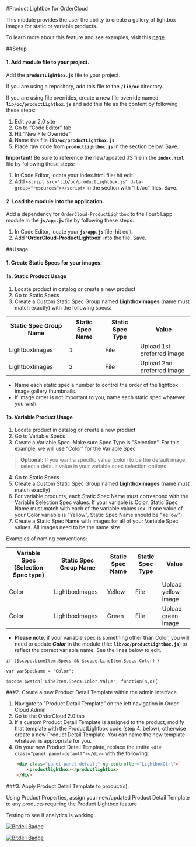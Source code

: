 #Product Lightbox for OrderCloud 

This module provides the user the ability to create a gallery of lightbox images for static or variable products.

To learn more about this feature and see examples, visit this [page](https://volition.four51ordercloud.com/store/product/ProductLightbox).

##Setup
#### 1. Add module file to your project.

Add the **`productLightbox.js`** file to your project.

If you are using a repository, add this file to the  **`/lib/oc`** directory.

If you are using file overrides,  create a new file override named **`lib/oc/productLightbox.js`** and add this file as the content by following these steps:

 1. Edit your 2.0 site
 2. Go to “Code Editor” tab
 3. Hit “New File Override”
 4. Name this file **`lib/oc/productLightbox.js`**
 5. Place raw code from **`productLightbox.js`**  in the section below. Save.

**Important!** Be sure to reference the new/updated JS file in the **`index.html`** file by following these steps:

1. In Code Editor, locate your index.html file; hit edit. 
2. Add `<script src="lib/oc/productLightbox.js" data-group="resources"></script>` in the section with “lib/oc” files. Save.

#### 2. Load the module into the application.

Add a dependency for `OrderCloud-ProductLightbox` to the Four51.app module in the  **`js/app.js`** file by following these steps:

 1. In Code Editor, locate your **`js/app.js`** file; hit edit. 
 2.  Add **‘OrderCloud-ProductLightbox’** into the file. Save.


##Usage

#### 1. Create Static Specs for your images.

#### 1a. Static Product Usage

 1. Locate product in catalog or create a new product
 2. Go to Static Specs
 3. Create a Custom Static Spec Group named **LightboxImages** (name must match exactly) with the following specs:
<table><tr><th>Static Spec Group Name</th><th>Static Spec Name</th><th>Static Spec Type</th><th>Value</th></tr><tr><td>LightboxImages</td><td>1</td><td>File</td><td>Upload 1st preferred image</td></tr><tr><td>LightboxImages</td><td>2</td><td>File</td><td>Upload 2nd preferred image</td></tr></table>

 - Name each static spec a number to control the order of the lightbox image gallery thumbnails.
 - If image order is not important to you, name each static spec whatever you wish.

#### 1b. Variable Product Usage

 1. Locate product in catalog or create a new product
 2. Go to Variable Specs
 3. Create a Variable Spec.  Make sure Spec Type is "Selection". For this example, we will use "Color" for the Variable Spec
>**Optional:** If you want a specific value (color) to be the default image, select a default value in your variable spec selection options


 4. Go to Static Specs
 5. Create a Custom Static Spec Group named **LightboxImages** (name must match exactly)
 6. For variable products, each Static Spec Name must correspond with the Variable Selection Spec values.  If your variable is Color, Static Spec Name must match with each of the variable values (ex. if one value of your Color variable is "Yellow", Static Spec Name should be "Yellow")
 7. Create a Static Spec Name with images for all of your Variable Spec values.  All images need to be the same size

Examples of naming conventions:
<table><tr><th>Variable Spec (Selection Spec type)</th><th>Static Spec Group Name</th><th>Static Spec Name</th><th>Static Spec Type</th><th>Value</th></tr><tr><td>Color</td><td>LightboxImages</td><td>Yellow</td><td>File</td><td>Upload yellow image</td></tr><tr><td>Color</td><td>LightboxImages</td><td>Green</td><td>File</td><td>Upload green image</td></tr></table>

 - **Please note**, if your variable spec is something other than Color, you will need to update ***Color*** in the module (file: **`lib/oc/productLightbox.js`**) to reflect the correct variable name.  See the lines below to edit.

```if ($scope.LineItem.Specs && $scope.LineItem.Specs.Color) {```

 ```var varSpecName = "Color";```

  ```$scope.$watch('LineItem.Specs.Color.Value', function(n,o){  ```


###2. Create a new Product Detail Template within the admin interface.

1. Navigate to ”Product Detail Template” on the left navigation in
    Order Cloud Admin 
2. Go to the OrderCloud 2.0 tab
3. If a custom Product Detail Template is assigned to the product, modify that template
    with the ProductLightbox code (step 4. below), otherwise create a new
    Product Detail Template. You can name the new template whatever is
    appropriate for you.
4. On your new Product Detail Template, replace the entire `<div class="panel panel-default"></div>`  with the following:

```html
    <div class="panel panel-default" ng-controller="LightboxCtrl">
        <productlightbox></productlightbox>
    </div>
```

###3. Apply Product Detail Template to product(s).

Using Product Properties, assign your new/updated Product Detail Template to any products requiring the Product Lightbox feature


Testing to see if analytics is working...

[![Bitdeli Badge](https://d2weczhvl823v0.cloudfront.net/abishop451/testcustomsolutions/trend.png)](https://bitdeli.com/free "Bitdeli Badge")



[![Bitdeli Badge](https://d2weczhvl823v0.cloudfront.net/abishop451/testcustomsolutions/trend.png)](https://bitdeli.com/free "Bitdeli Badge")

